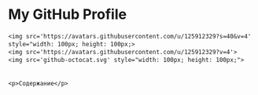 <html lang="en">
<head>
    <meta charset="UTF-8">
    <meta name="viewport" content="width=device-width, initial-scale=1.0">
    <title>GitHub Profile Header</title>
    <link rel="stylesheet" href="styles.css">
    <link rel="icon" href="/github-icon-2.svg">
</head>
<body>

<div class="header">
    <h1>My GitHub Profile</h1>

    <img src='https://avatars.githubusercontent.com/u/125912329?s=40&v=4' style="width: 100px; height: 100px;>
    <img src='https://avatars.githubusercontent.com/u/125912329?v=4'>
    <img src='github-octocat.svg' style="width: 100px; height: 100px;">

    
    <p>Содержание</p>
</div>

</body>
</html>
